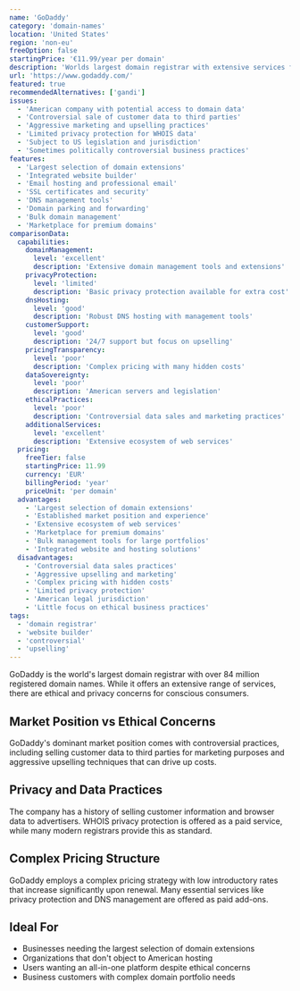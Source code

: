 ```yaml
---
name: 'GoDaddy'
category: 'domain-names'
location: 'United States'
region: 'non-eu'
freeOption: false
startingPrice: '€11.99/year per domain'
description: 'Worlds largest domain registrar with extensive services for domain name management and website tools.'
url: 'https://www.godaddy.com/'
featured: true
recommendedAlternatives: ['gandi']
issues:
  - 'American company with potential access to domain data'
  - 'Controversial sale of customer data to third parties'
  - 'Aggressive marketing and upselling practices'
  - 'Limited privacy protection for WHOIS data'
  - 'Subject to US legislation and jurisdiction'
  - 'Sometimes politically controversial business practices'
features:
  - 'Largest selection of domain extensions'
  - 'Integrated website builder'
  - 'Email hosting and professional email'
  - 'SSL certificates and security'
  - 'DNS management tools'
  - 'Domain parking and forwarding'
  - 'Bulk domain management'
  - 'Marketplace for premium domains'
comparisonData:
  capabilities:
    domainManagement:
      level: 'excellent'
      description: 'Extensive domain management tools and extensions'
    privacyProtection:
      level: 'limited'
      description: 'Basic privacy protection available for extra cost'
    dnsHosting:
      level: 'good'
      description: 'Robust DNS hosting with management tools'
    customerSupport:
      level: 'good'
      description: '24/7 support but focus on upselling'
    pricingTransparency:
      level: 'poor'
      description: 'Complex pricing with many hidden costs'
    dataSovereignty:
      level: 'poor'
      description: 'American servers and legislation'
    ethicalPractices:
      level: 'poor'
      description: 'Controversial data sales and marketing practices'
    additionalServices:
      level: 'excellent'
      description: 'Extensive ecosystem of web services'
  pricing:
    freeTier: false
    startingPrice: 11.99
    currency: 'EUR'
    billingPeriod: 'year'
    priceUnit: 'per domain'
  advantages:
    - 'Largest selection of domain extensions'
    - 'Established market position and experience'
    - 'Extensive ecosystem of web services'
    - 'Marketplace for premium domains'
    - 'Bulk management tools for large portfolios'
    - 'Integrated website and hosting solutions'
  disadvantages:
    - 'Controversial data sales practices'
    - 'Aggressive upselling and marketing'
    - 'Complex pricing with hidden costs'
    - 'Limited privacy protection'
    - 'American legal jurisdiction'
    - 'Little focus on ethical business practices'
tags:
  - 'domain registrar'
  - 'website builder'
  - 'controversial'
  - 'upselling'
---
```


GoDaddy is the world's largest domain registrar with over 84 million registered domain names. While it offers an extensive range of services, there are ethical and privacy concerns for conscious consumers.

## Market Position vs Ethical Concerns

GoDaddy's dominant market position comes with controversial practices, including selling customer data to third parties for marketing purposes and aggressive upselling techniques that can drive up costs.

## Privacy and Data Practices

The company has a history of selling customer information and browser data to advertisers. WHOIS privacy protection is offered as a paid service, while many modern registrars provide this as standard.

## Complex Pricing Structure

GoDaddy employs a complex pricing strategy with low introductory rates that increase significantly upon renewal. Many essential services like privacy protection and DNS management are offered as paid add-ons.

## Ideal For

- Businesses needing the largest selection of domain extensions
- Organizations that don't object to American hosting
- Users wanting an all-in-one platform despite ethical concerns
- Business customers with complex domain portfolio needs